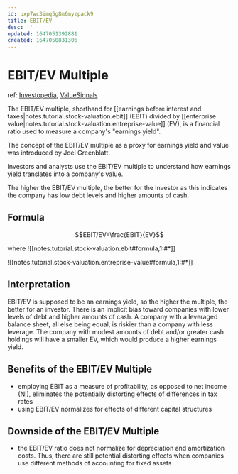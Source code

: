 ```yaml
---
id: uxp7wc3imq5g8m6myzpack9
title: EBIT/EV
desc: ''
updated: 1647051392881
created: 1647050831306
---
```

# EBIT/EV Multiple
ref: [Investopedia](https://www.investopedia.com/terms/e/ebit-ev-multiple.asp), [ValueSignals](https://www.valuesignals.com/Glossary/Details/Earnings_Yield)

The EBIT/EV multiple, shorthand for [[earnings before interest and taxes|notes.tutorial.stock-valuation.ebit]] (EBIT) divided by [[enterprise value|notes.tutorial.stock-valuation.entreprise-value]] (EV), is a financial ratio used to measure a company's "earnings yield".

The concept of the EBIT/EV multiple as a proxy for earnings yield and value was introduced by Joel Greenblatt.

Investors and analysts use the EBIT/EV multiple to understand how earnings yield translates into a company's value.

The higher the EBIT/EV multiple, the better for the investor as this indicates the company has low debt levels and higher amounts of cash.

## Formula

$$EBIT/EV=\frac{EBIT}{EV}$$

where
![[notes.tutorial.stock-valuation.ebit#formula,1:#*]]

![[notes.tutorial.stock-valuation.entreprise-value#formula,1:#*]]

## Interpretation

EBIT/EV is supposed to be an earnings yield, so the higher the multiple, the better for an investor. There is an implicit bias toward companies with lower levels of debt and higher amounts of cash. A company with a leveraged balance sheet, all else being equal, is riskier than a company with less leverage. The company with modest amounts of debt and/or greater cash holdings will have a smaller EV, which would produce a higher earnings yield.

## Benefits of the EBIT/EV Multiple
- employing EBIT as a measure of profitability, as opposed to net income (NI), eliminates the potentially distorting effects of differences in tax rates
- using EBIT/EV normalizes for effects of different capital structures

## Downside of the EBIT/EV Multiple
- the EBIT/EV ratio does not normalize for depreciation and amortization costs. Thus, there are still potential distorting effects when companies use different methods of accounting for fixed assets